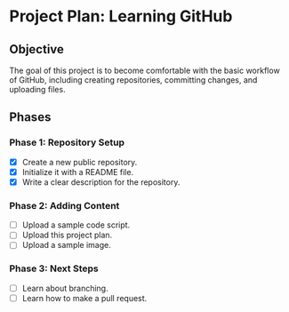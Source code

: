 # Project Plan: Learning GitHub

## Objective
The goal of this project is to become comfortable with the basic workflow of GitHub, including creating repositories, committing changes, and uploading files.

## Phases

### Phase 1: Repository Setup
- [x] Create a new public repository.
- [x] Initialize it with a README file.
- [x] Write a clear description for the repository.

### Phase 2: Adding Content
- [ ] Upload a sample code script.
- [ ] Upload this project plan.
- [ ] Upload a sample image.

### Phase 3: Next Steps
- [ ] Learn about branching.
- [ ] Learn how to make a pull request.

